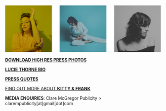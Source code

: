 [![](data/image/about/LT_3B_PHOTOS.png)](https://www.dropbox.com/sh/aje3cry6elw37dw/AABqXSSVJ3vsxVBCFcMZAh4Pa?dl=0)

[**DOWNLOAD HIGH RES PRESS PHOTOS**](https://www.dropbox.com/sh/aje3cry6elw37dw/AABqXSSVJ3vsxVBCFcMZAh4Pa?dl=0)

[**LUCIE THORNE BIO**](?p=about/bio)

[**PRESS QUOTES**](?p=press)

[FIND OUT MORE ABOUT **KITTY & FRANK**](?p=albums/kitty-and-frank)

**MEDIA ENQUIRIES**: Clare McGregor Publicity > clarempublicity[at]gmail[dot]com
